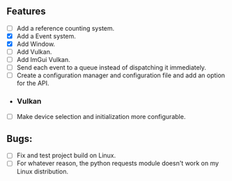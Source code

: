 ## Features
- [ ] Add a reference counting system.
- [x] Add a Event system.
- [x] Add Window.
- [ ] Add Vulkan.
- [ ] Add ImGui Vulkan.
- [ ] Send each event to a queue instead of dispatching it immediately.
- [ ] Create a configuration manager and configuration file and add an option for the API.
- ### Vulkan
- [ ] Make device selection and initialization more configurable.

## Bugs:
- [ ] Fix and test project build on Linux.
- [ ] For whatever reason, the python requests module doesn't work on my Linux distribution.